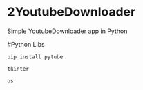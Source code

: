# 2YoutubeDownloader
Simple YoutubeDownloader app in Python

#Python Libs

`pip install pytube`

`tkinter`

`os`
